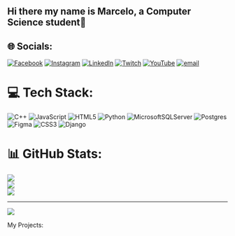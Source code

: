 ## Hi there my name is Marcelo, a Computer Science student👋



## 🌐 Socials:
[![Facebook](https://img.shields.io/badge/Facebook-%231877F2.svg?logo=Facebook&logoColor=white)](https://facebook.com/MarceloHernandez) [![Instagram](https://img.shields.io/badge/Instagram-%23E4405F.svg?logo=Instagram&logoColor=white)](https://instagram.com/machis.hr) [![LinkedIn](https://img.shields.io/badge/LinkedIn-%230077B5.svg?logo=linkedin&logoColor=white)](https://linkedin.com/in/MarceloHernandez) [![Twitch](https://img.shields.io/badge/Twitch-%239146FF.svg?logo=Twitch&logoColor=white)](https://twitch.tv/Mhcuber) [![YouTube](https://img.shields.io/badge/YouTube-%23FF0000.svg?logo=YouTube&logoColor=white)](https://youtube.com/@MhCuber) [![email](https://img.shields.io/badge/Email-D14836?logo=gmail&logoColor=white)](mailto:marcelo.hernren@hotmail.com) 

# 💻 Tech Stack:
![C++](https://img.shields.io/badge/c++-%2300599C.svg?style=for-the-badge&logo=c%2B%2B&logoColor=white) ![JavaScript](https://img.shields.io/badge/javascript-%23323330.svg?style=for-the-badge&logo=javascript&logoColor=%23F7DF1E) ![HTML5](https://img.shields.io/badge/html5-%23E34F26.svg?style=for-the-badge&logo=html5&logoColor=white) ![Python](https://img.shields.io/badge/python-3670A0?style=for-the-badge&logo=python&logoColor=ffdd54) ![MicrosoftSQLServer](https://img.shields.io/badge/Microsoft%20SQL%20Server-CC2927?style=for-the-badge&logo=microsoft%20sql%20server&logoColor=white) ![Postgres](https://img.shields.io/badge/postgres-%23316192.svg?style=for-the-badge&logo=postgresql&logoColor=white) ![Figma](https://img.shields.io/badge/figma-%23F24E1E.svg?style=for-the-badge&logo=figma&logoColor=white) ![CSS3](https://img.shields.io/badge/css3-%231572B6.svg?style=for-the-badge&logo=css3&logoColor=white) ![Django](https://img.shields.io/badge/django-%23092E20.svg?style=for-the-badge&logo=django&logoColor=white)
# 📊 GitHub Stats:
![](https://github-readme-stats.vercel.app/api?username=machiz&theme=dark&hide_border=false&include_all_commits=false&count_private=false)<br/>
![](https://nirzak-streak-stats.vercel.app/?user=machiz&theme=dark&hide_border=false)<br/>
![](https://github-readme-stats.vercel.app/api/top-langs/?username=machiz&theme=dark&hide_border=false&include_all_commits=false&count_private=false&layout=compact)

---
[![](https://visitcount.itsvg.in/api?id=machiz&icon=0&color=0)](https://visitcount.itsvg.in)

<!-- Proudly created with GPRM ( https://gprm.itsvg.in ) -->
My Projects:
